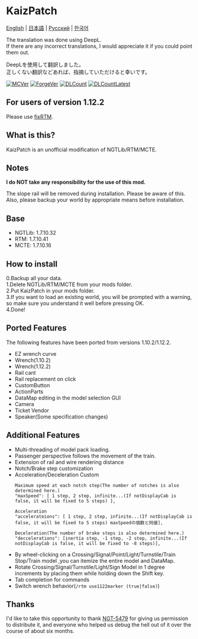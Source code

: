 # KaizPatch

[English](README.md) | [日本語](README.ja.md) | [Русский](README.ru.md) | [한국어](README.ko.md)

The translation was done using DeepL.\
If there are any incorrect translations, I would appreciate it if you could point them out.

DeepLを使用して翻訳しました。\
正しくない翻訳などあれば、指摘していただけると幸いです。

[![MCVer](https://img.shields.io/badge/Minecraft-1.7.10-brightgreen)](https://www.minecraft.net/)
[![ForgeVer](https://img.shields.io/badge/Forge-10.13.4.1614-important)](https://files.minecraftforge.net/maven/net/minecraftforge/forge/index_1.7.10.html)
[![DLCount](https://img.shields.io/github/downloads/Kai-Z-JP/KaizPatchX/total)](https://github.com/Kai-Z-JP/KaizPatchX/releases)
[![DLCountLatest](https://img.shields.io/github/downloads/Kai-Z-JP/KaizPatchX/latest/total)](https://github.com/Kai-Z-JP/KaizPatchX/releases/latest)

## For users of version 1.12.2

Please use [fixRTM](https://github.com/fixrtm/fixrtm).

## What is this?

KaizPatch is an unofficial modification of NGTLib/RTM/MCTE.

## Notes

**I do NOT take any responsibility for the use of this mod.**

The slope rail will be removed during installation. Please be aware of this. Also, please backup your world by
appropriate means before installation.

## Base

- NGTLib: 1.7.10.32
- RTM: 1.7.10.41
- MCTE: 1.7.10.16

## How to install

0.Backup all your data.\
1.Delete NGTLib/RTM/MCTE from your mods folder.\
2.Put KaizPatch in your mods folder.\
3.If you want to load an existing world, you will be prompted with a warning, so make sure you understand it well before pressing OK.\
4.Done!

## Ported Features

The following features have been ported from versions 1.10.2/1.12.2.

- EZ wrench curve
- Wrench(1.10.2)
- Wrench(1.12.2)
- Rail cant
- Rail replacement on click
- CustomButton
- ActionParts
- DataMap editing in the model selection GUI
- Camera
- Ticket Vendor
- Speaker(Some specification changes)

## Additional Features
- Multi-threading of model pack loading.
- Passenger perspective follows the movement of the train.
- Extension of rail and wire rendering distance
- Notch/Brake step customization
- Acceleration/Deceleration Custom
  ```
  Maximum speed at each notch step(The number of notches is also determined here.)
  "maxSpeed": [ 1 step, 2 step, infinite...(If notDisplayCab is false, it will be fixed to 5 steps) ],

  Acceleration
  "accelerateions": [ 1 step, 2 step, infinite...(If notDisplayCab is false, it will be fixed to 5 steps) maxSpeedの個数と同値],

  Deceleration(The number of brake steps is also determined here.)
  "deccelerations": [inertia step, -1 step, -2 step, infinite...(If notDisplayCab is false, it will be fixed to -8 steps)],
  ```
- By wheel-clicking on a Crossing/Signal/Point/Light/Turnstile/Train Stop/Train model ,you can itemize the entire model and DataMap.
- Rotate Crossing/Signal/Turnstile/Light/Sign Model in 1 degree increments by placing them while holding down the Shift key.
- Tab completion for commands
- Switch wrench behavior(`/rtm use1122marker (true|false)`)

## Thanks
I'd like to take this opportunity to thank [NGT-5479](https://twitter.com/ngt5479) for giving us permission to distribute it, and everyone who helped us debug the hell out of it over the course of about six months.
